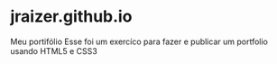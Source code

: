 # jraizer.github.io
Meu portifólio
Esse foi um exercíco para fazer e publicar um portfolio usando HTML5 e CSS3
